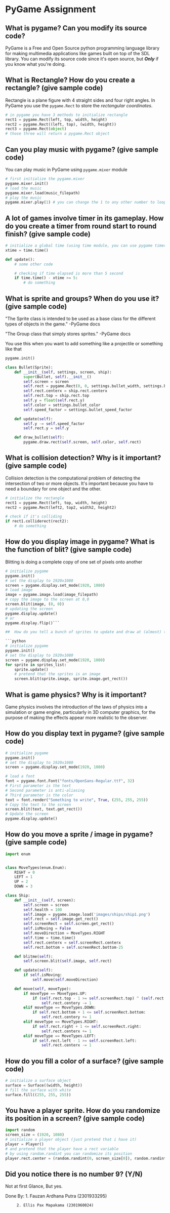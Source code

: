 # PyGame Assignment

##  What is pygame? Can you modify its source code?

PyGame is a Free and Open Source python programming language library for making multimedia applications like games built on top of the SDL library. You can modify its source code since it's open source, but ***Only*** if you know what you're doing.

##  What is Rectangle? How do you create a rectangle? (give sample code)

Rectangle is a plane figure with 4 straight sides and four right angles. In PyGame you use the `pygame.Rect` to store the *rectangular coordinates*.
```python
# in pygame you have 3 methods to initialize rectangle
rect1 = pygame.Rect(left, top, width, height)
rect2 = pygame.Rect((left, top), (width, height))
rect3 = pygame.Rect(object)
# those three will return a pygame.Rect object
```

##  Can you play music with pygame? (give sample code)

You can play music in PyGame using `pygame.mixer` module

```python
# first initialize the pygame.mixer
pygame.mixer.init()
# load the music
pygame.mixer.load(music_filepath)
# play the music
pygame.mixer.play(1) # you can change the 1 to any other number to loop x times
```

##  A lot of games involve timer in its gameplay. How do you create a timer from round start to round finish? (give sample code)

```python
# initialize a global time (using time module, you can use pygame timer if you want)
xtime = time.time()

def update():
    # some other code

    # checking if time elapsed is more than 5 second
    if time.time() - xtime >= 5:
        # do something
```

##  What is sprite and groups? When do you use it? (give sample code)

"The Sprite class is intended to be used as a base class for the different types of objects in the game." -PyGame docs

"The Group class that simply stores sprites." -PyGame docs

You use this when you want to add something like a projectile or something like that

```python
pygame.init()

class Bullet(Sprite):
    def __init__(self, settings, screen, ship):
        super(Bullet, self).__init__()
        self.screen = screen
        self.rect = pygame.Rect(0, 0, settings.bullet_width, settings.bullet_height)
        self.rect.centerx = ship.rect.centerx
        self.rect.top = ship.rect.top
        self.y = float(self.rect.y)
        self.color = settings.bullet_color
        self.speed_factor = settings.bullet_speed_factor

    def update(self):
        self.y -= self.speed_factor
        self.rect.y = self.y

    def draw_bullet(self):
        pygame.draw.rect(self.screen, self.color, self.rect)
```

##  What is collision detection? Why is it important? (give sample code)

Collision detection is the computational problem of detecting the intersection of two or more objects. It's important because you have to need a boundary for one object and the other.

```python
# initialize the rectangle
rect1 = pygame.Rect(left, top, width, height)
rect2 = pygame.Rect(left2, top2, width2, height2)

# check if it's colliding
if rect1.colliderect(rect2):
    # do something
```

##  How do you display image in pygame? What is the function of blit? (give sample code)

Blitting is doing a complete copy of one set of pixels onto another
```python
# initialize pygame
pygame.init()
# set the display to 1920x1080
screen = pygame.display.set_mode(1920, 1080)
# load image
image = pygame.image.load(image_filepath)
# copy the image to the screen at 0,0
screen.blit(image, (0, 0))
# updating the screen
pygame.display.update()
# or 
pygame.display.flip()```

##  How do you tell a bunch of sprites to update and draw at (almost) the same time? (give sample code)

```python
# initialize pygame
pygame.init()
# set the display to 1920x1080
screen = pygame.display.set_mode(1920, 1080)
for sprite in sprites_list:
    sprite.update()
    # pretend that the sprites is an image
    screen.blit(sprite.image, sprite.image.get_rect())
```

##  What is game physics? Why is it important?

Game physics involves the introduction of the laws of physics into a simulation or game engine, particularly in 3D computer graphics, for the purpose of making the effects appear more realistic to the observer.

##  How do you display text in pygame? (give sample code)

```python
# initialize pygame
pygame.init()
# set the display to 1920x1080
screen = pygame.display.set_mode(1920, 1080)

# load a font
font = pygame.font.Font("fonts/OpenSans-Regular.ttf", 32)
# First parameter is the text
# Second parameter is anti-aliasing
# Third parameter is the color
text = font.render("Something to write", True, (255, 255, 255))
# Copy the text to the screen
screen.blit(text, text.get_rect())
# Update the screen
pygame.display.update()
```

##  How do you move a sprite / image in pygame? (give sample code)

```python
import enum


class MoveTypes(enum.Enum):
    RIGHT = 0
    LEFT = 1
    UP = 2
    DOWN = 3

class Ship:
    def __init__(self, screen):
        self.screen = screen
        self.health = 100
        self.image = pygame.image.load('images/ships/ship1.png')
        self.rect = self.image.get_rect()
        self.screenRect = self.screen.get_rect()
        self.isMoving = False
        self.moveDirection = MoveTypes.RIGHT
        self.time = time.time()
        self.rect.centerx = self.screenRect.centerx
        self.rect.bottom = self.screenRect.bottom-25

    def blitme(self):
        self.screen.blit(self.image, self.rect)

    def update(self):
        if self.isMoving:
            self.move(self.moveDirection)

    def move(self, moveType):
        if moveType == MoveTypes.UP:
            if (self.rect.top - 1 >= self.screenRect.top) ^ (self.rect.top <= self.screenRect.centery*1.25):
                self.rect.centery -= 1
        elif moveType == MoveTypes.DOWN:
            if self.rect.bottom + 1 <= self.screenRect.bottom:
                self.rect.centery += 1
        elif moveType == MoveTypes.RIGHT:
            if self.rect.right + 1 <= self.screenRect.right:
                self.rect.centerx += 1
        elif moveType == MoveTypes.LEFT:
            if self.rect.left - 1 >= self.screenRect.left:
                self.rect.centerx -= 1
```

##  How do you fill a color of a surface? (give sample code)

```python
# initialize a surface object
surface = Surface((width, height))
# fill the surface with white
surface.fill((255, 255, 255))
```

##  You have a player sprite. How do you randomize its position in a screen? (give sample code)

```python
import random
screen_size = (1920, 1080)
# initialize a player object (just pretend that i have it)
player = Player()
# and pretend that the player have a rect variable
# by using random.randint you can randomize its position
player.rect.center = (random.randint(0, screen_size[0]), random.randint(0, screen_size[1]))
```

##  Did you notice there is no number 9? (Y/N)

Not at first Glance, But yes.

Done By: 1. Fauzan Ardhana Putra (2301933295)

         2. Ellis Pax Mapakama (2301960024)